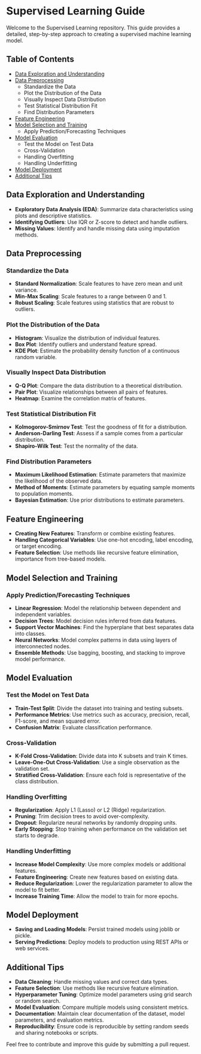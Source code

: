 # Supervised Learning Guide

Welcome to the Supervised Learning repository. This guide provides a detailed, step-by-step approach to creating a supervised machine learning model.

## Table of Contents
- [Data Exploration and Understanding](#data-exploration-and-understanding)
- [Data Preprocessing](#data-preprocessing)
  - Standardize the Data
  - Plot the Distribution of the Data
  - Visually Inspect Data Distribution
  - Test Statistical Distribution Fit
  - Find Distribution Parameters
- [Feature Engineering](#feature-engineering)
- [Model Selection and Training](#model-selection-and-training)
  - Apply Prediction/Forecasting Techniques
- [Model Evaluation](#model-evaluation)
  - Test the Model on Test Data
  - Cross-Validation
  - Handling Overfitting
  - Handling Underfitting
- [Model Deployment](#model-deployment)
- [Additional Tips](#additional-tips)

## Data Exploration and Understanding
- **Exploratory Data Analysis (EDA)**: Summarize data characteristics using plots and descriptive statistics.
- **Identifying Outliers**: Use IQR or Z-score to detect and handle outliers.
- **Missing Values**: Identify and handle missing data using imputation methods.

## Data Preprocessing

### Standardize the Data
- **Standard Normalization**: Scale features to have zero mean and unit variance.
- **Min-Max Scaling**: Scale features to a range between 0 and 1.
- **Robust Scaling**: Scale features using statistics that are robust to outliers.

### Plot the Distribution of the Data
- **Histogram**: Visualize the distribution of individual features.
- **Box Plot**: Identify outliers and understand feature spread.
- **KDE Plot**: Estimate the probability density function of a continuous random variable.

### Visually Inspect Data Distribution
- **Q-Q Plot**: Compare the data distribution to a theoretical distribution.
- **Pair Plot**: Visualize relationships between all pairs of features.
- **Heatmap**: Examine the correlation matrix of features.

### Test Statistical Distribution Fit
- **Kolmogorov-Smirnov Test**: Test the goodness of fit for a distribution.
- **Anderson-Darling Test**: Assess if a sample comes from a particular distribution.
- **Shapiro-Wilk Test**: Test the normality of the data.

### Find Distribution Parameters
- **Maximum Likelihood Estimation**: Estimate parameters that maximize the likelihood of the observed data.
- **Method of Moments**: Estimate parameters by equating sample moments to population moments.
- **Bayesian Estimation**: Use prior distributions to estimate parameters.

## Feature Engineering
- **Creating New Features**: Transform or combine existing features.
- **Handling Categorical Variables**: Use one-hot encoding, label encoding, or target encoding.
- **Feature Selection**: Use methods like recursive feature elimination, importance from tree-based models.

## Model Selection and Training

### Apply Prediction/Forecasting Techniques
- **Linear Regression**: Model the relationship between dependent and independent variables.
- **Decision Trees**: Model decision rules inferred from data features.
- **Support Vector Machines**: Find the hyperplane that best separates data into classes.
- **Neural Networks**: Model complex patterns in data using layers of interconnected nodes.
- **Ensemble Methods**: Use bagging, boosting, and stacking to improve model performance.

## Model Evaluation

### Test the Model on Test Data
- **Train-Test Split**: Divide the dataset into training and testing subsets.
- **Performance Metrics**: Use metrics such as accuracy, precision, recall, F1-score, and mean squared error.
- **Confusion Matrix**: Evaluate classification performance.

### Cross-Validation
- **K-Fold Cross-Validation**: Divide data into K subsets and train K times.
- **Leave-One-Out Cross-Validation**: Use a single observation as the validation set.
- **Stratified Cross-Validation**: Ensure each fold is representative of the class distribution.

### Handling Overfitting
- **Regularization**: Apply L1 (Lasso) or L2 (Ridge) regularization.
- **Pruning**: Trim decision trees to avoid over-complexity.
- **Dropout**: Regularize neural networks by randomly dropping units.
- **Early Stopping**: Stop training when performance on the validation set starts to degrade.

### Handling Underfitting
- **Increase Model Complexity**: Use more complex models or additional features.
- **Feature Engineering**: Create new features based on existing data.
- **Reduce Regularization**: Lower the regularization parameter to allow the model to fit better.
- **Increase Training Time**: Allow the model to train for more epochs.

## Model Deployment
- **Saving and Loading Models**: Persist trained models using joblib or pickle.
- **Serving Predictions**: Deploy models to production using REST APIs or web services.

## Additional Tips
- **Data Cleaning**: Handle missing values and correct data types.
- **Feature Selection**: Use methods like recursive feature elimination.
- **Hyperparameter Tuning**: Optimize model parameters using grid search or random search.
- **Model Evaluation**: Compare multiple models using consistent metrics.
- **Documentation**: Maintain clear documentation of the dataset, model parameters, and evaluation metrics.
- **Reproducibility**: Ensure code is reproducible by setting random seeds and sharing notebooks or scripts.

Feel free to contribute and improve this guide by submitting a pull request.
